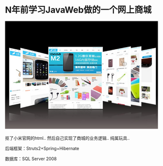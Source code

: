 N年前学习JavaWeb做的一个网上商城
=====================
<img src="img/dami.jpg" />
<br/>
<br/>
抠了小米官网的html.. 然后自己实现了商城的业务逻辑.. 纯属玩具..

后端框架：Struts2+Spring+Hibernate

数据库：SQL Server 2008

